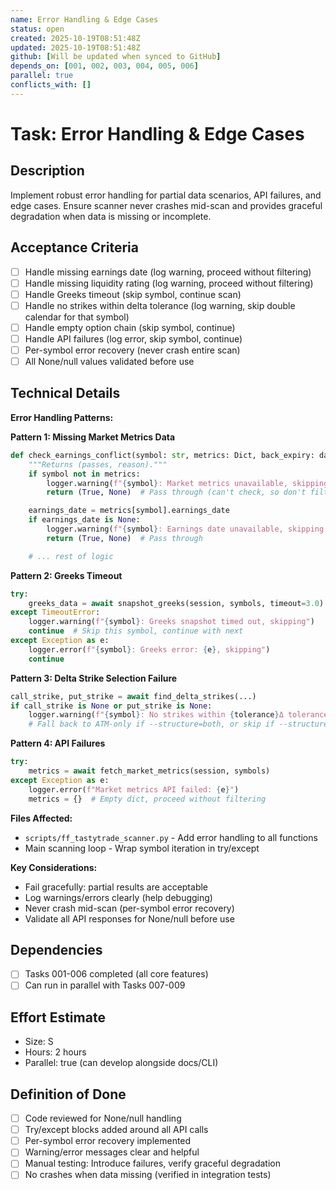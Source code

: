 ```yaml
---
name: Error Handling & Edge Cases
status: open
created: 2025-10-19T08:51:48Z
updated: 2025-10-19T08:51:48Z
github: [Will be updated when synced to GitHub]
depends_on: [001, 002, 003, 004, 005, 006]
parallel: true
conflicts_with: []
---
```


# Task: Error Handling & Edge Cases

## Description
Implement robust error handling for partial data scenarios, API failures, and edge cases. Ensure scanner never crashes mid-scan and provides graceful degradation when data is missing or incomplete.

## Acceptance Criteria
- [ ] Handle missing earnings date (log warning, proceed without filtering)
- [ ] Handle missing liquidity rating (log warning, proceed without filtering)
- [ ] Handle Greeks timeout (skip symbol, continue scan)
- [ ] Handle no strikes within delta tolerance (log warning, skip double calendar for that symbol)
- [ ] Handle empty option chain (skip symbol, continue)
- [ ] Handle API failures (log error, skip symbol, continue)
- [ ] Per-symbol error recovery (never crash entire scan)
- [ ] All None/null values validated before use

## Technical Details

**Error Handling Patterns:**

**Pattern 1: Missing Market Metrics Data**
```python
def check_earnings_conflict(symbol: str, metrics: Dict, back_expiry: date, today: date) -> Tuple[bool, Optional[str]]:
    """Returns (passes, reason)."""
    if symbol not in metrics:
        logger.warning(f"{symbol}: Market metrics unavailable, skipping earnings check")
        return (True, None)  # Pass through (can't check, so don't filter)

    earnings_date = metrics[symbol].earnings_date
    if earnings_date is None:
        logger.warning(f"{symbol}: Earnings date unavailable, skipping earnings check")
        return (True, None)  # Pass through

    # ... rest of logic
```

**Pattern 2: Greeks Timeout**
```python
try:
    greeks_data = await snapshot_greeks(session, symbols, timeout=3.0)
except TimeoutError:
    logger.warning(f"{symbol}: Greeks snapshot timed out, skipping")
    continue  # Skip this symbol, continue with next
except Exception as e:
    logger.error(f"{symbol}: Greeks error: {e}, skipping")
    continue
```

**Pattern 3: Delta Strike Selection Failure**
```python
call_strike, put_strike = await find_delta_strikes(...)
if call_strike is None or put_strike is None:
    logger.warning(f"{symbol}: No strikes within {tolerance}Δ tolerance, skipping double calendar")
    # Fall back to ATM-only if --structure=both, or skip if --structure=double
```

**Pattern 4: API Failures**
```python
try:
    metrics = await fetch_market_metrics(session, symbols)
except Exception as e:
    logger.error(f"Market metrics API failed: {e}")
    metrics = {}  # Empty dict, proceed without filtering
```

**Files Affected:**
- `scripts/ff_tastytrade_scanner.py` - Add error handling to all functions
- Main scanning loop - Wrap symbol iteration in try/except

**Key Considerations:**
- Fail gracefully: partial results are acceptable
- Log warnings/errors clearly (help debugging)
- Never crash mid-scan (per-symbol error recovery)
- Validate all API responses for None/null before use

## Dependencies
- [ ] Tasks 001-006 completed (all core features)
- [ ] Can run in parallel with Tasks 007-009

## Effort Estimate
- Size: S
- Hours: 2 hours
- Parallel: true (can develop alongside docs/CLI)

## Definition of Done
- [ ] Code reviewed for None/null handling
- [ ] Try/except blocks added around all API calls
- [ ] Per-symbol error recovery implemented
- [ ] Warning/error messages clear and helpful
- [ ] Manual testing: Introduce failures, verify graceful degradation
- [ ] No crashes when data missing (verified in integration tests)
